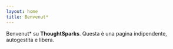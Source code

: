 ```yaml
---
layout: home
title: Benvenut*
---
```

Benvenut* su **ThoughtSparks**. Questa è una pagina indipendente, autogestita e libera.
